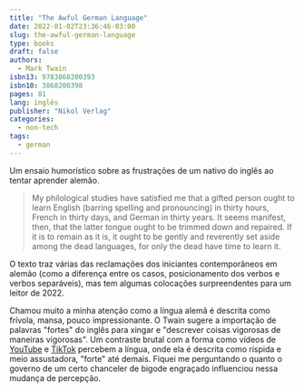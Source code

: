 ```yaml
---
title: "The Awful German Language"
date: 2022-01-02T23:36:46-03:00
slug: the-awful-german-language
type: books
draft: false
authors:
  - Mark Twain
isbn13: 9783868200393
isbn10: 3868200398
pages: 81
lang: inglês
publisher: "Nikol Verlag"
categories:
  - non-tech
tags:
  - german
---
```

Um ensaio humorístico sobre as frustrações de um nativo do inglês ao tentar aprender alemão.

> My philological studies have satisfied me that a gifted person ought to learn English (barring spelling and pronouncing) in thirty hours, French in thirty days, and German in thirty years. It seems manifest, then, that the latter tongue ought to be trimmed down and repaired. If it is to remain as it is, it ought to be gently and reverently set aside among the dead languages, for only the dead have time to learn it. 

O texto traz várias das reclamações dos iniciantes contemporâneos em alemão  (como a diferença entre os casos, posicionamento dos verbos e verbos separáveis), mas tem algumas colocações surpreendentes para um leitor de 2022.

Chamou muito a minha atenção como a língua alemã é descrita como frívola, mansa, pouco impressionante. O Twain sugere a importação de palavras "fortes" do inglês para xingar e "descrever coisas vigorosas de maneiras vigorosas". Um contraste brutal com a forma como vídeos de [YouTube](https://youtu.be/NcxvQI88JRY) e [TikTok](https://www.tiktok.com/@ifluent/video/6985297060715040006) percebem a língua, onde ela é descrita como ríspida e meio assustadora, "forte" até demais. Fiquei me perguntando o quanto o governo de um certo chanceler de bigode engraçado influenciou nessa mudança de percepção.
